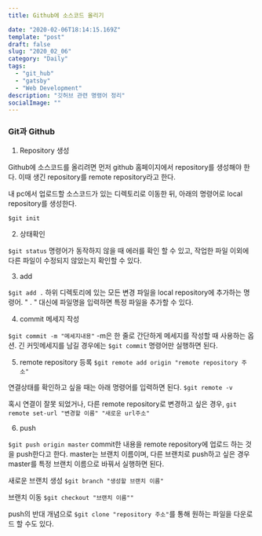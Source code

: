```yaml
---
title: Github에 소스코드 올리기

date: "2020-02-06T18:14:15.169Z"
template: "post"
draft: false
slug: "2020_02_06"
category: "Daily"
tags:
  - "git_hub"
  - "gatsby"
  - "Web Development"
description: "깃허브 관련 명령어 정리"
socialImage: ""
---
```

### Git과 Github
1. Repository 생성

Github에 소스코드를 올리려면 먼저 github 홈페이지에서 repository를 생성해야 한다. 이때 생긴 repository를 remote repository라고 한다.

내 pc에서 업로드할 소스코드가 있는 디렉토리로 이동한 뒤, 아래의 명령어로 local repository를 생성한다.

```$git init```

2. 상태확인

```$git status```
명령어가 동작하지 않을 때 에러를 확인 할 수 있고, 작업한 파일 이외에 다른 파일이 수정되지 않았는지 확인할 수 있다.

3. add

```$git add .```
하위 디렉토리에 있는 모든 변경 파일을 local repository에 추가하는 명령어.
" . " 대신에 파일명을 입력하면 특정 파일을 추가할 수 있다.

4. commit 메세지 작성

```$git commit -m "메세지내용"```
-m은 한 줄로 간단하게 메세지를 작성할 때 사용하는 옵션.
긴 커밋메세지를 남길 경우에는 ```$git commit``` 명령어만 실행하면 된다.

5. remote repository 등록
```$git remote add origin "remote repository 주소"```

연결상태를 확인하고 싶을 때는 아래 명령어를 입력하면 된다.
```$git remote -v```

혹시 연결이 잘못 되었거나, 다른 remote repository로 변경하고 싶은 경우,
```git remote set-url "변경할 이름" "새로운 url주소"```

6. push

```$git push origin master```
commit한 내용을 remote repository에 업로드 하는 것을 push한다고 한다.
master는 브랜치 이름이며, 다른 브랜치로 push하고 싶은 경우 master를 특정 브랜치 이름으로 바꿔서 실행하면 된다.

새로운 브랜치 생성
```$git branch "생성할 브랜치 이름"```

브랜치 이동
```$git checkout "브랜치 이름""```

push의 반대 개념으로 ```$git clone "repository 주소"```를 통해 원하는 파일을 다운로드 할 수도 있다.
